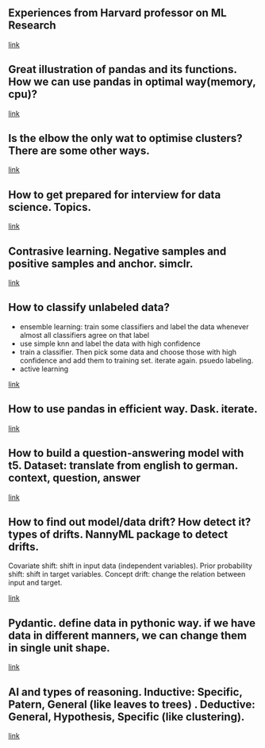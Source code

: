 ## Experiences from Harvard professor on ML Research

[link](https://docs.google.com/document/d/1uvAbEhbgS_M-uDMTzmOWRlYxqCkogKRXdbKYYT98ooc/edit#heading=h.w86ci8t15ru3)

## Great illustration of pandas and its functions. How we can use pandas in optimal way(memory, cpu)?

[link](https://betterprogramming.pub/pandas-illustrated-the-definitive-visual-guide-to-pandas-c31fa921a43)

## Is the elbow the only wat to optimise clusters? There are some other ways.

[link](https://towardsdatascience.com/are-you-still-using-the-elbow-method-5d271b3063bd)

## How to get prepared for interview for data science. Topics.

[link](https://medium.com/nerd-for-tech/60-days-plan-to-revise-data-science-concepts-0-to-100-interview-preparation-a30fc0696b48)

## Contrasive learning. Negative samples and positive samples and anchor. simclr.

[link](https://medium.com/aiguys/contrastive-learning-explained-17fa79f707bf)

## How to classify unlabeled data?
- ensemble learning: train some classifiers and label the data whenever almost all classifiers agree on that label
- use simple knn and label the data with high confidence
- train a classifier. Then pick some data and choose those with high confidence and add them to training set. iterate again. psuedo labeling.
- active learning

[link](https://medium.com/aiguys/how-to-classify-unlabeled-data-tricks-for-semisupervised-learning-57706ff04813)

## How to use pandas in efficient way. Dask. iterate.

[link](https://towardsdatascience.com/14-techniques-to-make-your-pandas-workflow-lighting-fast-b00ff0ac9267)

## How to build a question-answering model with t5. Dataset: translate from english to german. context, question, answer

[link](https://towardsdatascience.com/creating-a-dutch-question-answering-machine-learning-model-3b666a115be3)

## How to find out model/data drift? How detect it? types of drifts. NannyML package to detect drifts.

Covariate shift: shift in input data (independent variables).
Prior probability shift: shift in target variables.
Concept drift: change the relation between input and target.


[link](https://towardsdatascience.com/monitoring-machine-learning-models-a-tried-and-true-cure-for-a-data-scientists-insomnia-c45b0979a878)

## Pydantic. define data in pythonic way. if we have data in different manners, we can change them in single unit shape.

[link](https://towardsdatascience.com/easily-validate-user-generated-data-using-pydantic-5ace695cc3c8)

## AI and types of reasoning. Inductive: Specific, Patern, General (like leaves to trees) . Deductive: General, Hypothesis, Specific (like clustering).

[link](https://towardsdatascience.com/on-ai-and-types-of-reasoning-fc6980295158)

